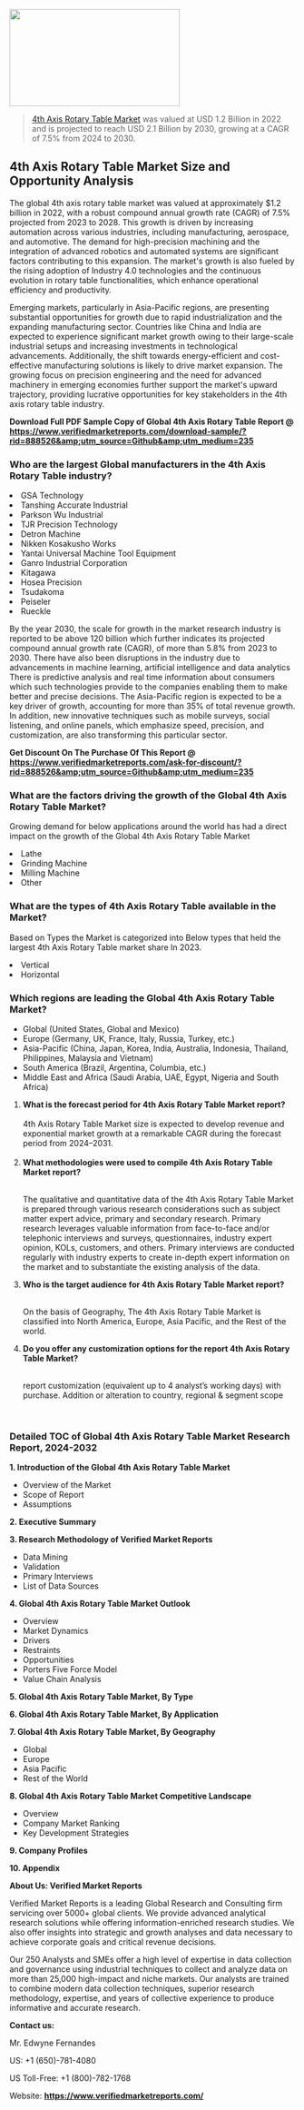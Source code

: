 <img src="https://ffe5etoiles.com/wp-content/uploads/2024/12/MST1-300x171.png" alt="" width="300" height="171" class="alignnone size-medium wp-image-20088" /><blockquote><p><p><a href="https://www.verifiedmarketreports.com/download-sample/?rid=888526&utm_source=Github&utm_medium=235" target="_blank">4th Axis Rotary Table Market</a> was valued at USD 1.2 Billion in 2022 and is projected to reach USD 2.1 Billion by 2030, growing at a CAGR of 7.5% from 2024 to 2030.</p></blockquote><p><h2>4th Axis Rotary Table Market Size and Opportunity Analysis</h2><p>The global 4th axis rotary table market was valued at approximately $1.2 billion in 2022, with a robust compound annual growth rate (CAGR) of 7.5% projected from 2023 to 2028. This growth is driven by increasing automation across various industries, including manufacturing, aerospace, and automotive. The demand for high-precision machining and the integration of advanced robotics and automated systems are significant factors contributing to this expansion. The market's growth is also fueled by the rising adoption of Industry 4.0 technologies and the continuous evolution in rotary table functionalities, which enhance operational efficiency and productivity.</p><p>Emerging markets, particularly in Asia-Pacific regions, are presenting substantial opportunities for growth due to rapid industrialization and the expanding manufacturing sector. Countries like China and India are expected to experience significant market growth owing to their large-scale industrial setups and increasing investments in technological advancements. Additionally, the shift towards energy-efficient and cost-effective manufacturing solutions is likely to drive market expansion. The growing focus on precision engineering and the need for advanced machinery in emerging economies further support the market's upward trajectory, providing lucrative opportunities for key stakeholders in the 4th axis rotary table industry.</p></p><p class=""><strong>Download Full PDF Sample Copy of Global 4th Axis Rotary Table Report @ <a href="https://www.verifiedmarketreports.com/download-sample/?rid=888526&amp;utm_source=Github&amp;utm_medium=235" target="_blank">https://www.verifiedmarketreports.com/download-sample/?rid=888526&amp;utm_source=Github&amp;utm_medium=235</a></strong></p><h3 id="" class="">Who are the largest Global manufacturers in the 4th Axis Rotary Table industry?</h3><p><li>GSA Technology</li><li> Tanshing Accurate Industrial</li><li> Parkson Wu Industrial</li><li> TJR Precision Technology</li><li> Detron Machine</li><li> Nikken Kosakusho Works</li><li> Yantai Universal Machine Tool Equipment</li><li> Ganro Industrial Corporation</li><li> Kitagawa</li><li> Hosea Precision</li><li> Tsudakoma</li><li> Peiseler</li><li> Rueckle</li></p><div class=""><div class="" dir="" data-message-author-role="" data-message-id="" data-message-model-slug=""><div class=""><div class=""><div class=""><div class="" dir="" data-message-author-role="" data-message-id="" data-message-model-slug=""><div class=""><div class=""><p>By the year 2030, the scale for growth in the market research industry is reported to be above 120 billion which further indicates its projected compound annual growth rate (CAGR), of more than 5.8% from 2023 to 2030. There have also been disruptions in the industry due to advancements in machine learning, artificial intelligence and data analytics There is predictive analysis and real time information about consumers which such technologies provide to the companies enabling them to make better and precise decisions. The Asia-Pacific region is expected to be a key driver of growth, accounting for more than 35% of total revenue growth. In addition, new innovative techniques such as mobile surveys, social listening, and online panels, which emphasize speed, precision, and customization, are also transforming this particular sector.</p><p><strong>Get Discount On The Purchase Of This Report @&nbsp; <a href="https://www.verifiedmarketreports.com/ask-for-discount/?rid=888526&amp;utm_source=Github&amp;utm_medium=235" target="_blank">https://www.verifiedmarketreports.com/ask-for-discount/?rid=888526&amp;utm_source=Github&amp;utm_medium=235</a></strong></p></div></div></div></div></div></div></div></div><h3 id="" class="">What are the factors driving the growth of the Global 4th Axis Rotary Table Market?</h3><p id="" class="">Growing demand for below applications around the world has had a direct impact on the growth of the Global 4th Axis Rotary Table Market</p><p id="" class=""><li>Lathe</li><li> Grinding Machine</li><li> Milling Machine</li><li> Other</li></p><h3 id="" class="">What are the types of 4th Axis Rotary Table available in the Market?</h3><p id="" class="">Based on Types the Market is categorized into Below types that held the largest 4th Axis Rotary Table market share In 2023.</p><p id="" class=""><li>Vertical</li><li> Horizontal</li></p><h3 id="" class="">Which regions are leading the Global 4th Axis Rotary Table Market?</h3><ul><li>Global (United States, Global and Mexico)</li><li>Europe (Germany, UK, France, Italy, Russia, Turkey, etc.)</li><li>Asia-Pacific (China, Japan, Korea, India, Australia, Indonesia, Thailand, Philippines, Malaysia and Vietnam)</li><li>South America (Brazil, Argentina, Columbia, etc.)</li><li>Middle East and Africa (Saudi Arabia, UAE, Egypt, Nigeria and South Africa)</li></ul><p><ol><li><strong>What is the forecast period for 4th Axis Rotary Table Market report?<br /></strong><br /><span data-sheets-root="1" data-sheets-value="{&quot;1&quot;:2,&quot;2&quot;:&quot;XXXX size is expected to develop revenue and exponential market growth at a remarkable CAGR during the forecast period from 2024&ndash;2030.&quot;}" data-sheets-userformat="{&quot;2&quot;:12674,&quot;4&quot;:{&quot;1&quot;:2,&quot;2&quot;:16776960},&quot;10&quot;:2,&quot;11&quot;:0,&quot;15&quot;:&quot;Arial&quot;,&quot;16&quot;:12}">4th Axis Rotary Table Market size is expected to develop revenue and exponential market growth at a remarkable CAGR during the forecast period from 2024&ndash;2031.</span><br /><br /></li><li><strong>What methodologies were used to compile 4th Axis Rotary Table Market report?<br /><br /></strong><p>The qualitative and quantitative data of the&nbsp;4th Axis Rotary Table Market is prepared through various research considerations such as subject matter expert advice, primary and secondary research. Primary research leverages valuable information from face-to-face and/or telephonic interviews and surveys, questionnaires, industry expert opinion, KOLs, customers, and others. Primary interviews are conducted regularly with industry experts to create in-depth expert information on the market and to substantiate the existing analysis of the data.&nbsp;</p></li><li><strong>Who is the target audience for 4th Axis Rotary Table Market report?<br /><br /></strong><p>On the basis of Geography, The&nbsp;4th Axis Rotary Table Market is classified into North America, Europe, Asia Pacific, and the Rest of the world.</p></li><li><strong>Do you offer any customization options for the report 4th Axis Rotary Table Market?<br /><br /></strong><p>report customization (equivalent up to 4 analyst&rsquo;s working days) with purchase. Addition or alteration to country, regional &amp; segment scope</p><p>&nbsp;</p></li></ol></p><h3 id="" class="">Detailed TOC of Global 4th Axis Rotary Table Market Research Report, 2024-2032</h3><p id="" class=""><strong>1. Introduction of the Global 4th Axis Rotary Table Market</strong></p><ul><li>Overview of the Market</li><li>Scope of Report</li><li>Assumptions</li></ul><p id="" class=""><strong>2. Executive Summary</strong></p><p id="" class=""><strong>3. Research Methodology of&nbsp;Verified Market Reports</strong></p><ul><li>Data Mining</li><li>Validation</li><li>Primary Interviews</li><li>List of Data Sources</li></ul><p id="" class=""><strong>4. Global 4th Axis Rotary Table Market Outlook</strong></p><ul><li>Overview</li><li>Market Dynamics</li><li>Drivers</li><li>Restraints</li><li>Opportunities</li><li>Porters Five Force Model</li><li>Value Chain Analysis</li></ul><p id="" class=""><strong>5. Global 4th Axis Rotary Table Market, By&nbsp;Type</strong></p><p id="" class=""><strong>6. Global 4th Axis Rotary Table Market, By Application</strong></p><p id="" class=""><strong>7. Global 4th Axis Rotary Table Market, By Geography</strong></p><ul><li>Global</li><li>Europe</li><li>Asia Pacific</li><li>Rest of the World</li></ul><p id="" class=""><strong>8. Global 4th Axis Rotary Table Market Competitive Landscape</strong></p><ul><li>Overview</li><li>Company Market Ranking</li><li>Key Development Strategies</li></ul><p id="" class=""><strong>9. Company Profiles</strong></p><p id="" class=""><strong>10. Appendix</strong></p><p id="" class=""><strong>About Us: Verified Market Reports</strong></p><p id="" class="">Verified Market Reports is a leading Global Research and Consulting firm servicing over 5000+ global clients. We provide advanced analytical research solutions while offering information-enriched research studies. We also offer insights into strategic and growth analyses and data necessary to achieve corporate goals and critical revenue decisions.</p><p id="" class="">Our 250 Analysts and SMEs offer a high level of expertise in data collection and governance using industrial techniques to collect and analyze data on more than 25,000 high-impact and niche markets. Our analysts are trained to combine modern data collection techniques, superior research methodology, expertise, and years of collective experience to produce informative and accurate research.</p><p id="" class=""><strong>Contact us:</strong></p><p id="" class="">Mr. Edwyne Fernandes</p><p id="" class="">US: +1 (650)-781-4080</p><p id="" class="">US Toll-Free: +1 (800)-782-1768</p><p id="" class="">Website: <a target="" data-test-app-aware-link=""><strong>https://www.verifiedmarketreports.com/</strong></a></p>
